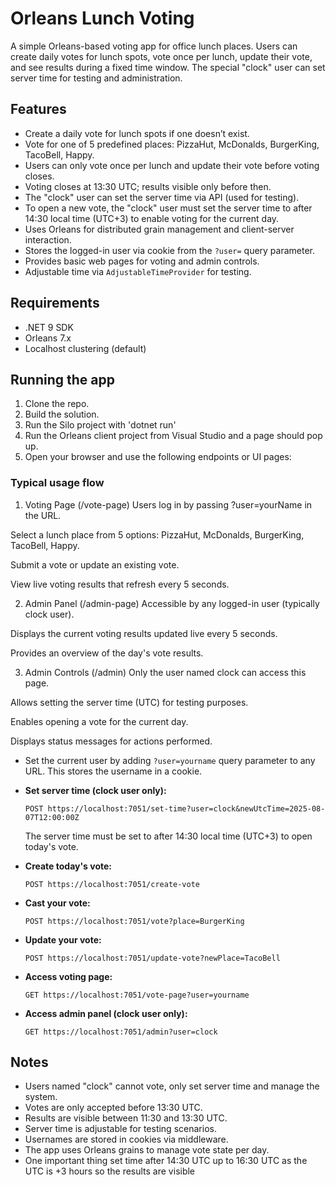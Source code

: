 
# Orleans Lunch Voting

A simple Orleans-based voting app for office lunch places. Users can create daily votes for lunch spots, vote once per lunch, update their vote, and see results during a fixed time window. The special "clock" user can set server time for testing and administration.

## Features

- Create a daily vote for lunch spots if one doesn’t exist.
- Vote for one of 5 predefined places: PizzaHut, McDonalds, BurgerKing, TacoBell, Happy.
- Users can only vote once per lunch and update their vote before voting closes.
- Voting closes at 13:30 UTC; results visible only before then.
- The "clock" user can set the server time via API (used for testing).
- To open a new vote, the "clock" user must set the server time to after 14:30 local time (UTC+3) to enable voting for the current day.
- Uses Orleans for distributed grain management and client-server interaction.
- Stores the logged-in user via cookie from the `?user=` query parameter.
- Provides basic web pages for voting and admin controls.
- Adjustable time via `AdjustableTimeProvider` for testing.

## Requirements

- .NET 9 SDK
- Orleans 7.x
- Localhost clustering (default)

## Running the app

1. Clone the repo.
2. Build the solution.
3. Run the Silo project with 'dotnet run'
3. Run the Orleans client project from Visual Studio and a page should pop up.
4. Open your browser and use the following endpoints or UI pages:

### Typical usage flow

1. Voting Page (/vote-page)
Users log in by passing ?user=yourName in the URL.

Select a lunch place from 5 options: PizzaHut, McDonalds, BurgerKing, TacoBell, Happy.

Submit a vote or update an existing vote.

View live voting results that refresh every 5 seconds.

2. Admin Panel (/admin-page)
Accessible by any logged-in user (typically clock user).

Displays the current voting results updated live every 5 seconds.

Provides an overview of the day's vote results.

3. Admin Controls (/admin)
Only the user named clock can access this page.

Allows setting the server time (UTC) for testing purposes.

Enables opening a vote for the current day.

Displays status messages for actions performed.

- Set the current user by adding `?user=yourname` query parameter to any URL. This stores the username in a cookie.
- **Set server time (clock user only):**  
  ```
  POST https://localhost:7051/set-time?user=clock&newUtcTime=2025-08-07T12:00:00Z
  ```  
  The server time must be set to after 14:30 local time (UTC+3) to open today's vote.

- **Create today's vote:**  
  ```
  POST https://localhost:7051/create-vote
  ```

- **Cast your vote:**  
  ```
  POST https://localhost:7051/vote?place=BurgerKing
  ```

- **Update your vote:**  
  ```
  POST https://localhost:7051/update-vote?newPlace=TacoBell 
  ```

- **Access voting page:**  
  ```
  GET https://localhost:7051/vote-page?user=yourname
  ```

- **Access admin panel (clock user only):**  
  ```
  GET https://localhost:7051/admin?user=clock
  ```

## Notes

- Users named "clock" cannot vote, only set server time and manage the system.
- Votes are only accepted before 13:30 UTC.
- Results are visible between 11:30 and 13:30 UTC.
- Server time is adjustable for testing scenarios.
- Usernames are stored in cookies via middleware.
- The app uses Orleans grains to manage vote state per day.
- One important thing set time after 14:30 UTC up to 16:30 UTC as the UTC is +3 hours so the results are visible
  
